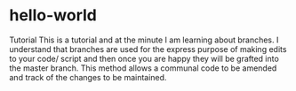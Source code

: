 # hello-world
Tutorial
This is a tutorial and at the minute I am learning about branches. I understand that branches are used for the express purpose of making edits to your code/ script and then once you are happy they will be grafted into the master branch. This method allows a communal code to be amended and track of the changes to be maintained.
